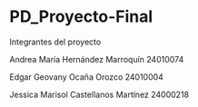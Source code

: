 # PD_Proyecto-Final

Integrantes del proyecto

Andrea María Hernández Marroquín 24010074

Edgar Geovany Ocaña Orozco 24010004

Jessica Marisol Castellanos Martínez 24000218


